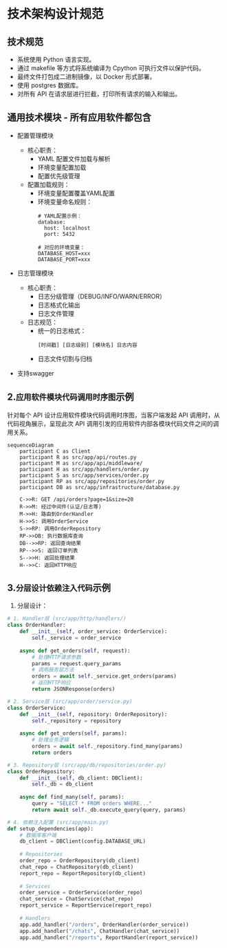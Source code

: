 # 技术架构设计规范

## 技术规范

* 系统使用 Python 语言实现。
* 通过 makefile 等方式将系统编译为 Cpython 可执行文件以保护代码。
* 最终文件打包成二进制镜像，以 Docker 形式部署。
* 使用 postgres 数据库。
* 对所有 API 在请求层进行拦截，打印所有请求的输入和输出。

## 通用技术模块 - 所有应用软件都包含
* 配置管理模块
  * 核心职责：
    - YAML 配置文件加载与解析
    - 环境变量配置加载
    - 配置优先级管理
  * 配置加载规则：
    - 环境变量配置覆盖YAML配置
    - 环境变量命名规则：
      ```
      # YAML配置示例：
      database:
        host: localhost
        port: 5432
        
      # 对应的环境变量：
      DATABASE_HOST=xxx
      DATABASE_PORT=xxx
      ```
* 日志管理模块
  * 核心职责：
    - 日志分级管理（DEBUG/INFO/WARN/ERROR）
    - 日志格式化输出
    - 日志文件管理
  * 日志规范：
    - 统一的日志格式：
      ```
      [时间戳] [日志级别] [模块名] 日志内容
      ```
    - 日志文件切割与归档

* 支持swagger

## 2.`应用软件模块代码调用时序图`示例

针对每个 API 设计应用软件模块代码调用时序图，当客户端发起 API 调用时，从代码视角展示，呈现此次 API 调用引发的应用软件内部各模块代码文件之间的调用关系。

```mermaid
sequenceDiagram
    participant C as Client
    participant R as src/app/api/routes.py
    participant M as src/app/api/middleware/
    participant H as src/app/handlers/order.py
    participant S as src/app/services/order.py
    participant RP as src/app/repositories/order.py
    participant DB as src/app/infrastructure/database.py

    C->>R: GET /api/orders?page=1&size=20
    R->>M: 经过中间件(认证/日志等)
    M->>H: 路由到OrderHandler
    H->>S: 调用OrderService
    S->>RP: 调用OrderRepository
    RP->>DB: 执行数据库查询
    DB-->>RP: 返回查询结果
    RP-->>S: 返回订单列表
    S-->>H: 返回处理结果
    H-->>C: 返回HTTP响应
```

## 3.`分层设计依赖注入代码`示例

1. 分层设计：
```python
# 1. Handler层 (src/app/http/handlers/)
class OrderHandler:
    def __init__(self, order_service: OrderService):
        self._service = order_service
    
    async def get_orders(self, request):
        # 处理HTTP请求参数
        params = request.query_params
        # 调用服务层方法
        orders = await self._service.get_orders(params)
        # 返回HTTP响应
        return JSONResponse(orders)

# 2. Service层 (src/app/order/service.py)
class OrderService:
    def __init__(self, repository: OrderRepository):
        self._repository = repository
    
    async def get_orders(self, params):
        # 处理业务逻辑
        orders = await self._repository.find_many(params)
        return orders

# 3. Repository层 (src/app/db/repositories/order.py)
class OrderRepository:
    def __init__(self, db_client: DBClient):
        self._db = db_client
    
    async def find_many(self, params):
        query = "SELECT * FROM orders WHERE..."
        return await self._db.execute_query(query, params)

# 4. 依赖注入配置 (src/app/main.py)
def setup_dependencies(app):
    # 数据库客户端
    db_client = DBClient(config.DATABASE_URL)
    
    # Repositories
    order_repo = OrderRepository(db_client)
    chat_repo = ChatRepository(db_client)
    report_repo = ReportRepository(db_client)
    
    # Services
    order_service = OrderService(order_repo)
    chat_service = ChatService(chat_repo)
    report_service = ReportService(report_repo)
    
    # Handlers
    app.add_handler("/orders", OrderHandler(order_service))
    app.add_handler("/chats", ChatHandler(chat_service))
    app.add_handler("/reports", ReportHandler(report_service))
```


